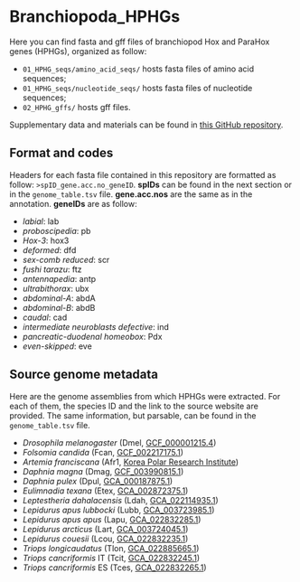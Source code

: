 # Branchiopoda_HPHGs
Here you can find fasta and gff files of branchiopod Hox and ParaHox genes (HPHGs), organized as follow:
- <code>01_HPHG_seqs/amino_acid_seqs/</code> hosts fasta files of amino acid sequences;
- <code>01_HPHG_seqs/nucleotide_seqs/</code> hosts fasta files of nucleotide sequences;
- <code>02_HPHG_gffs/</code> hosts gff files.

Supplementary data and materials can be found in [this GitHub repository](https://github.com/filonico/branchiopoda_Hox_ParaHox).

## Format and codes
Headers for each fasta file contained in this repository are formatted as follow: <code>>spID_gene.acc.no_geneID</code>. **spIDs** can be found in the next section or in the <code>genome_table.tsv</code> file. **gene.acc.nos** are the same as in the annotation. **geneIDs** are as follow:
  - *labial*: lab
  - *proboscipedia*: pb
  - *Hox-3*: hox3
  - *deformed*: dfd
  - *sex-comb reduced*: scr
  - *fushi tarazu*: ftz
  - *antennapedia*: antp
  - *ultrabithorax*: ubx
  - *abdominal-A*: abdA
  - *abdominal-B*: abdB
  - *caudal*: cad
  - *intermediate neuroblasts defective*: ind
  - *pancreatic-duodenal homeobox*: Pdx
  - *even-skipped*: eve

## Source genome metadata
Here are the genome assemblies from which HPHGs were extracted. For each of them, the species ID and the link to the source website are provided. The same information, but parsable, can be found in the <code>genome_table.tsv</code> file.

  - *Drosophila melanogaster* (Dmel, [GCF_000001215.4](https://www.ncbi.nlm.nih.gov/assembly/GCF_000001215.4/))
  - *Folsomia candida* (Fcan, [GCF_002217175.1](https://www.ncbi.nlm.nih.gov/assembly/GCF_002217175.1))
  - *Artemia franciscana* (Afr1, [Korea Polar Research Institute](https://antagen.kopri.re.kr/project/genome_info_iframe.php?Code=AF01))
  - *Daphnia magna*	(Dmag, [GCF_003990815.1](https://www.ncbi.nlm.nih.gov/assembly/GCF_003990815.1/))
  - *Daphnia pulex*	(Dpul, [GCA_000187875.1](https://www.ncbi.nlm.nih.gov/assembly/GCA_000187875.1/))
  - *Eulimnadia texana*	(Etex, [GCA_002872375.1](https://www.ncbi.nlm.nih.gov/assembly/GCA_002872375.1/))
  - *Leptestheria dahalacensis* (Ldah, [GCA_022114935.1](https://www.ncbi.nlm.nih.gov/assembly/GCA_022114935.1/))
  - *Lepidurus apus lubbocki* (Lubb, [GCA_003723985.1](https://www.ncbi.nlm.nih.gov/assembly/GCA_003723985.1/))
  - *Lepidurus apus apus* (Lapu, [GCA_022832285.1](https://www.ncbi.nlm.nih.gov/assembly/GCA_022832285.1/))
  - *Lepidurus arcticus* (Lart, [GCA_003724045.1](https://www.ncbi.nlm.nih.gov/assembly/GCA_003724045.1/))
  - *Lepidurus couesii* (Lcou, [GCA_022832235.1](https://www.ncbi.nlm.nih.gov/assembly/GCA_022832235.1/))
  - *Triops longicaudatus*	(Tlon, [GCA_022885665.1](https://www.ncbi.nlm.nih.gov/assembly/GCA_022885665.1/))
  - *Triops cancriformis* IT	(Tcit, [GCA_022832245.1](https://www.ncbi.nlm.nih.gov/assembly/GCA_022832245.1))
  - *Triops cancriformis* ES	(Tces, [GCA_022832265.1](https://www.ncbi.nlm.nih.gov/assembly/GCA_022832265.1))
